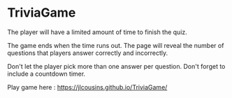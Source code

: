 # TriviaGame
The player will have a limited amount of time to finish the quiz. 


The game ends when the time runs out. The page will reveal the number of questions that players answer correctly and incorrectly.


Don't let the player pick more than one answer per question.
Don't forget to include a countdown timer.

Play game here : https://jlcousins.github.io/TriviaGame/
